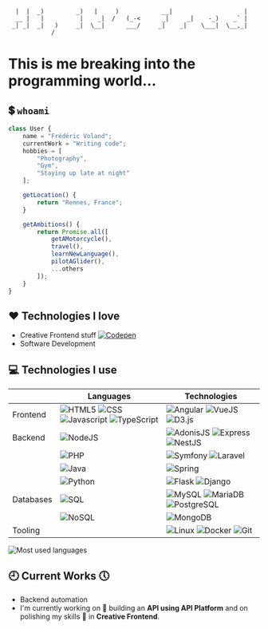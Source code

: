 ```
  |  |  _)         _)   |     )            __|                    |
  __ |   |          |    _|  /   (_-<      _|     _|    -_)    _` |
 _| _|  _|   )     _|  \__|      ___/     _|    _|    \___|  \__,_|
            /
```

# This is me breaking into the programming world...

## :heavy_dollar_sign: `whoami`

```js
class User {
	name = "Frédéric Voland";
	currentWork = "Writing code";
	hobbies = [
		"Photography",
		"Gym",
		"Staying up late at night"
	];

	getLocation() {
		return "Rennes, France";
	}

	getAmbitions() {
		return Promise.all([
			getAMotorcycle(),
			travel(),
			learnNewLanguage(),
			pilotAGlider(),
			...others
		]);
	}
}
```

## :heart: Technologies I love

- Creative Frontend stuff [![Codepen](https://img.shields.io/badge/-Codepen-000?&logo=codepen)](https://codepen.io/Halgo)
- Software Development

## :computer: Technologies I use

|           | Languages                                                                                                                                                                                                                                                                       | Technologies                                                                                                                                                                                                   |
| --------- | ------------------------------------------------------------------------------------------------------------------------------------------------------------------------------------------------------------------------------------------------------------------------------- | -------------------------------------------------------------------------------------------------------------------------------------------------------------------------------------------------------------- |
| Frontend  | ![HTML5](https://img.shields.io/badge/-HTML-000?&logo=HTML5) ![CSS](https://img.shields.io/badge/-CSS-000?&logo=CSS3) ![Javascript](https://img.shields.io/badge/-JavaScript-000?&logo=JavaScript) ![TypeScript](https://img.shields.io/badge/-TypeScript-000?&logo=TypeScript) | ![Angular](https://img.shields.io/badge/-Angular-000?&logo=Angular) ![VueJS](https://img.shields.io/badge/-VueJS-000?&logo=vuedotjs) ![D3.js](https://img.shields.io/badge/-D3.js-000?&logo=d3dotjs)           |
| Backend   | ![NodeJS](https://img.shields.io/badge/-NodeJS-000?&logo=nodedotjs)                                                                                                                                                                                                             | ![AdonisJS](https://img.shields.io/badge/-AdonisJS-000?&logo=AdonisJS) ![Express](https://img.shields.io/badge/-Express-000?&logo=Express) ![NestJS](https://img.shields.io/badge/-NestJS-000?&logo=NestJS)    |
|           | ![PHP](https://img.shields.io/badge/-PHP-000?&logo=PHP)                                                                                                                                                                                                                         | ![Symfony](https://img.shields.io/badge/-Symfony-000?&logo=Symfony) ![Laravel](https://img.shields.io/badge/-Laravel-000?&logo=Laravel)                                                                        |
|           | ![Java](https://img.shields.io/badge/-Java-000)                                                                                                                                                                                                                                 | ![Spring](https://img.shields.io/badge/-Spring-000?&logo=Spring)                                                                                                                                               |
|           | ![Python](https://img.shields.io/badge/-Python-000?&logo=Python)                                                                                                                                                                                                                | ![Flask](https://img.shields.io/badge/-Flask-000?&logo=Flask) ![Django](https://img.shields.io/badge/-Django-000?&logo=Django)                                                                                 |
| Databases | ![SQL](https://img.shields.io/badge/-SQL-000)                                                                                                                                                                                                                                   | ![MySQL](https://img.shields.io/badge/-MySQL-000?&logo=MySQL) ![MariaDB](https://img.shields.io/badge/-MariaDB-000?&logo=MariaDB) ![PostgreSQL](https://img.shields.io/badge/-PostgreSQL-000?&logo=PostgreSQL) |
|           | ![NoSQL](https://img.shields.io/badge/-NoSQL-000)                                                                                                                                                                                                                               | ![MongoDB](https://img.shields.io/badge/-MongoDB-000?&logo=MongoDB)                                                                                                                                            |
| Tooling   |                                                                                                                                                                                                                                                                                 | ![Linux](https://img.shields.io/badge/-Linux-000?&logo=Linux) ![Docker](https://img.shields.io/badge/-Docker-000?&logo=Docker) ![Git](https://img.shields.io/badge/-Git-000?&logo=Git)                         |

![Most used languages](https://github-readme-stats.vercel.app/api/top-langs/?username=Halgom&hide_progress=true)

## :clock9: Current Works :clock5:

- Backend automation
- I'm currently working on 🔭 building an **API using API Platform** and on polishing my skills 🌱 in **Creative Frontend**.
